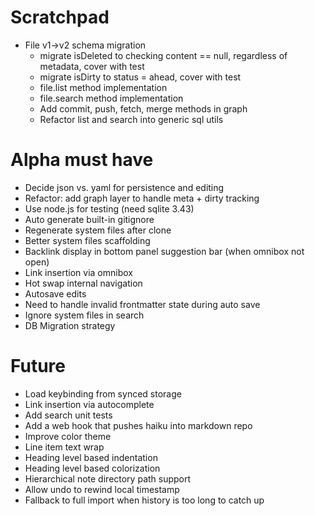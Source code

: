 # Scratchpad

- File v1->v2 schema migration
  - migrate isDeleted to checking content == null, regardless of metadata, cover with test
  - migrate isDirty to status = ahead, cover with test
  - file.list method implementation
  - file.search method implementation
  - Add commit, push, fetch, merge methods in graph
  - Refactor list and search into generic sql utils

# Alpha must have

- Decide json vs. yaml for persistence and editing
- Refactor: add graph layer to handle meta + dirty tracking
- Use node.js for testing (need sqlite 3.43)
- Auto generate built-in gitignore
- Regenerate system files after clone
- Better system files scaffolding
- Backlink display in bottom panel suggestion bar (when omnibox not open)
- Link insertion via omnibox
- Hot swap internal navigation
- Autosave edits
- Need to handle invalid frontmatter state during auto save
- Ignore system files in search
- DB Migration strategy

# Future

- Load keybinding from synced storage
- Link insertion via autocomplete
- Add search unit tests
- Add a web hook that pushes haiku into markdown repo
- Improve color theme
- Line item text wrap
- Heading level based indentation
- Heading level based colorization
- Hierarchical note directory path support
- Allow undo to rewind local timestamp
- Fallback to full import when history is too long to catch up
